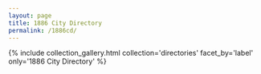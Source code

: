 ```yaml
---
layout: page
title: 1886 City Directory
permalink: /1886cd/
---
```


{% include collection_gallery.html collection='directories' facet_by='label' only='1886 City Directory' %}
